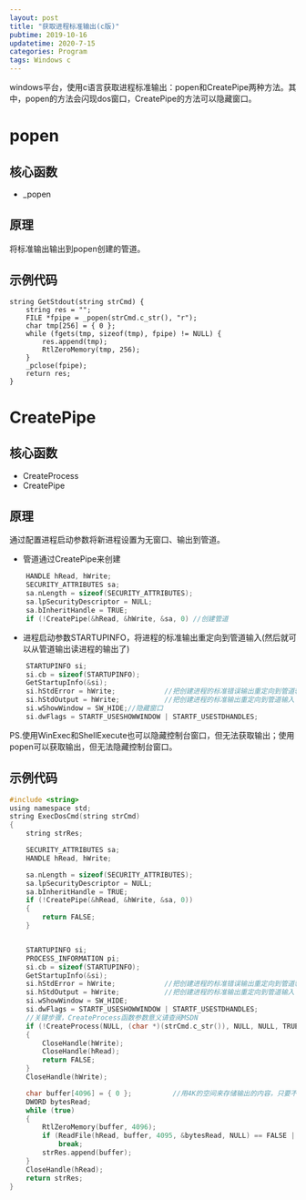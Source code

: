 ```yaml
---
layout: post
title: "获取进程标准输出(c版)"
pubtime: 2019-10-16
updatetime: 2020-7-15
categories: Program
tags: Windows c
---
```


windows平台，使用c语言获取进程标准输出：popen和CreatePipe两种方法。其中，popen的方法会闪现dos窗口，CreatePipe的方法可以隐藏窗口。


# popen

## 核心函数

* _popen

## 原理

将标准输出输出到popen创建的管道。

## 示例代码

```
string GetStdout(string strCmd) {
	string res = "";
	FILE *fpipe = _popen(strCmd.c_str(), "r");
	char tmp[256] = { 0 };
	while (fgets(tmp, sizeof(tmp), fpipe) != NULL) {
		res.append(tmp);
		RtlZeroMemory(tmp, 256);
	}
	_pclose(fpipe);
	return res;
}
```

# CreatePipe

## 核心函数

* CreateProcess
* CreatePipe

## 原理

通过配置进程启动参数将新进程设置为无窗口、输出到管道。

* 管道通过CreatePipe来创建
```c
	HANDLE hRead, hWrite;  
	SECURITY_ATTRIBUTES sa;
	sa.nLength = sizeof(SECURITY_ATTRIBUTES);
	sa.lpSecurityDescriptor = NULL;
	sa.bInheritHandle = TRUE;
	if (!CreatePipe(&hRead, &hWrite, &sa, 0) //创建管道
```
* 进程启动参数STARTUPINFO，将进程的标准输出重定向到管道输入(然后就可以从管道输出读进程的输出了)
```c
    STARTUPINFO si;
	si.cb = sizeof(STARTUPINFO);
	GetStartupInfo(&si);
	si.hStdError = hWrite;            //把创建进程的标准错误输出重定向到管道输入 
	si.hStdOutput = hWrite;           //把创建进程的标准输出重定向到管道输入 
	si.wShowWindow = SW_HIDE;//隐藏窗口
	si.dwFlags = STARTF_USESHOWWINDOW | STARTF_USESTDHANDLES;	
```

PS.使用WinExec和ShellExecute也可以隐藏控制台窗口，但无法获取输出；使用popen可以获取输出，但无法隐藏控制台窗口。

## 示例代码


```c
#include <string>
using namespace std;
string ExecDosCmd(string strCmd)
{
	string strRes;

	SECURITY_ATTRIBUTES sa;
	HANDLE hRead, hWrite;

	sa.nLength = sizeof(SECURITY_ATTRIBUTES);
	sa.lpSecurityDescriptor = NULL;
	sa.bInheritHandle = TRUE;
	if (!CreatePipe(&hRead, &hWrite, &sa, 0))
	{
		return FALSE;
	}


	STARTUPINFO si;
	PROCESS_INFORMATION pi;
	si.cb = sizeof(STARTUPINFO);
	GetStartupInfo(&si);
	si.hStdError = hWrite;            //把创建进程的标准错误输出重定向到管道输入 
	si.hStdOutput = hWrite;           //把创建进程的标准输出重定向到管道输入 
	si.wShowWindow = SW_HIDE;
	si.dwFlags = STARTF_USESHOWWINDOW | STARTF_USESTDHANDLES;
	//关键步骤，CreateProcess函数参数意义请查阅MSDN 
	if (!CreateProcess(NULL, (char *)(strCmd.c_str()), NULL, NULL, TRUE, NULL, NULL, NULL, &si, &pi))
	{
		CloseHandle(hWrite);
		CloseHandle(hRead);
		return FALSE;
	}
	CloseHandle(hWrite);

	char buffer[4096] = { 0 };          //用4K的空间来存储输出的内容，只要不是显示文件内容，一般情况下是够用了。 
	DWORD bytesRead;
	while (true)
	{
		RtlZeroMemory(buffer, 4096);
		if (ReadFile(hRead, buffer, 4095, &bytesRead, NULL) == FALSE || bytesRead == 0)
			break;
		strRes.append(buffer);
	}
	CloseHandle(hRead);
	return strRes;
}
```